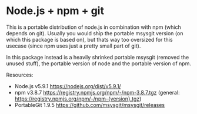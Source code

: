 # Node.js + npm + git

This is a portable distribution of node.js in combination with npm (which depends on git).
Usually you would ship the portable msysgit version (on which this package is based on),
but thats way too oversized for this usecase (since npm uses just a pretty small part of git).

In this package instead is a heavily shrinked portable msysgit (removed the unused stuff), the portable version of node
and the portable version of npm.

Resources:
* Node.js v5.9.1 https://nodejs.org/dist/v5.9.1/
* npm v3.8.7 https://registry.npmjs.org/npm/-/npm-3.8.7.tgz (general: https://registry.npmjs.org/npm/-/npm-{version}.tgz)
* PortableGit 1.9.5 https://github.com/msysgit/msysgit/releases
